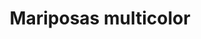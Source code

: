 ---
title: Mariposas multicolor
date: 
draft: false

# descripcion
description : Pulsera de plata 925

materials: Plata 925

color: Naranja, Verde y Lila

dimensions: 20cm largo

code: 03-09-0562

type: "Pulseras"

categories: []

price: $7.010,00

price_eftvo: $5.960,00

# Images
# first image will be shown in the product page
images:
  # - image: "images/path_to_image"
  # La ubicacion de las imagenes es imagenes/Pulseras/Pulseras.Plata/03-09-0562-mariposas-multicolor
  - image: "./images/pulseras/plata/03-09-0562.JPG"
---